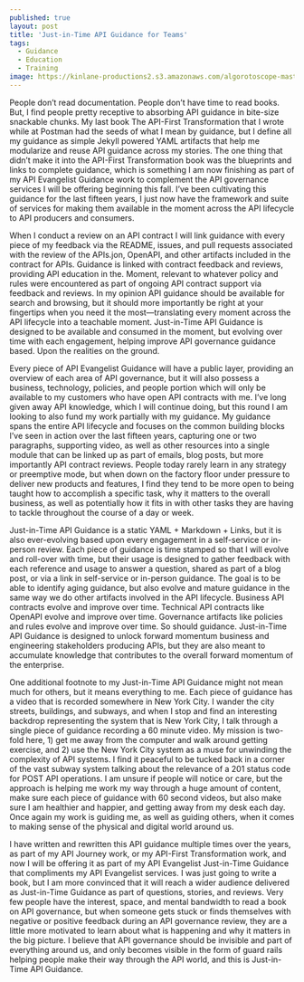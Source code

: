 ```yaml
---
published: true
layout: post
title: 'Just-in-Time API Guidance for Teams'
tags:
  - Guidance
  - Education
  - Training
image: https://kinlane-productions2.s3.amazonaws.com/algorotoscope-master/john-wayne-the-searchers-sundial.jpeg
---
```

People don’t read documentation. People don’t have time to read books. But, I find people pretty receptive to absorbing API guidance in bite-size snackable chunks. My last book The API-First Transformation that I wrote while at Postman had the seeds of what I mean by guidance, but I define all my guidance as simple Jekyll powered YAML artifacts that help me modularize and reuse API guidance across my stories. The one thing that didn’t make it into the API-First Transformation book was the blueprints and links to complete guidance, which is something I am now finishing as part of my API Evangelist Guidance work to complement the API governance services I will be offering beginning this fall. I’ve been cultivating this guidance for the last fifteen years, I just now have the framework and suite of services for making them available in the moment across the API lifecycle to API producers and consumers. 

When I conduct a review on an API contract I will link guidance with every piece of my feedback via the README, issues, and pull requests associated with the review of the APIs.jon, OpenAPI, and other artifacts included in the contract for APIs. Guidance is linked with contract feedback and reviews, providing API education in the. Moment, relevant to whatever policy and rules were encountered as part of ongoing API contract support via feedback and reviews. In my opinion API guidance should be available for search and browsing, but it should more importantly be right at your fingertips when you need it the most—translating every moment across the API lifecycle into a teachable moment. Just-in-Time API Guidance is designed to be available and consumed in the moment, but evolving over time with each engagement, helping improve API governance guidance based. Upon the realities on the ground.

Every piece of API Evangelist Guidance will have a public layer, providing an overview of each area of API governance, but it will also possess a business, technology, policies, and people portion which will only be available to my customers who have open API contracts with me. I’ve long given away API knowledge, which I will continue doing, but this round I am looking to also fund my work partially with my guidance. My guidance spans the entire API lifecycle and focuses on the common building blocks I’ve seen in action over the last fifteen years, capturing one or two paragraphs, supporting video, as well as other resources into a single module that can be linked up as part of emails, blog posts, but more importantly API contract reviews. People today rarely learn in any strategy or preemptive mode, but when down on the factory floor under pressure to deliver new products and features, I find they tend to be more open to being taught how to accomplish a specific task, why it matters to the overall business, as well as potentially how it fits in with other tasks they are having to tackle throughout the course of a day or week.

Just-in-Time API Guidance is a static YAML + Markdown + Links, but it is also ever-evolving based upon every engagement in a self-service or in-person review. Each piece of guidance is time stamped so that I will evolve and roll-over with time, but their usage is designed to gather feedback with each reference and usage to answer a question, shared as part of a blog post, or via a link in self-service or in-person guidance. The goal is to be able to identify aging guidance, but also evolve and mature guidance in the same way we do other artifacts involved in the API lifecycle. Business API contracts evolve and improve over time. Technical API contracts like OpenAPI evolve and improve over time. Governance artifacts like policies and rules evolve and improve over time. So should guidance. Just-in-Time API Guidance is designed to unlock forward momentum business and engineering stakeholders producing APIs, but they are also meant to accumulate knowledge that contributes to the overall forward momentum of the enterprise.

One additional footnote to my Just-in-Time API Guidance might not mean much for others, but it means everything to me. Each piece of guidance has a video that is recorded somewhere in New York City. I wander the city streets, buildings, and subways, and when I stop and find an interesting backdrop representing the system that is New York City, I talk through a single piece of guidance recording a 60 minute video. My mission is two-fold here, 1) get me away from the computer and walk around getting exercise, and 2) use the New York City system as a muse for unwinding the complexity of API systems. I find it peaceful to be tucked back in a corner of the vast subway system talking about the relevance of a 201 status code for POST API operations. I am unsure if people will notice or care, but the approach is helping me work my way through a huge amount of content, make sure each piece of guidance with 60 second videos, but also make sure I am healthier and happier, and getting away from my desk each day. Once again my work is guiding me, as well as guiding others, when it comes to making sense of the physical and digital world around us.

I have written and rewritten this API guidance multiple times over the years, as part of my API Journey work, or my API-First Transformation work, and now I will be offering it as part of my API Evangelist Just-in-Time Guidance that compliments my API Evangelist services. I was just going to write a book, but I am more convinced that it will reach a wider audience delivered as Just-in-Time Guidance as part of questions, stories, and reviews. Very few people have the interest, space, and mental bandwidth to read a book on API governance, but when someone gets stuck or finds themselves with negative or positive feedback during an API governance review, they are a little more motivated to learn about what is happening and why it matters in the big picture. I believe that API governance should be invisible and part of everything around us, and only becomes visible in the form of guard rails helping people make their way through the API world, and this is Just-in-Time API Guidance.